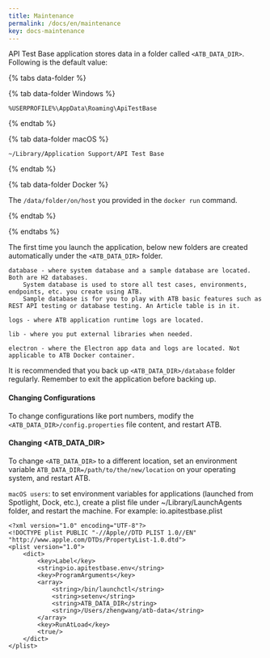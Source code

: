 ```yaml
---
title: Maintenance
permalink: /docs/en/maintenance
key: docs-maintenance
---
```

API Test Base application stores data in a folder called `<ATB_DATA_DIR>`. Following is the default value:

{% tabs data-folder %}

{% tab data-folder Windows %}

```
%USERPROFILE%\AppData\Roaming\ApiTestBase
```

{% endtab %}

{% tab data-folder macOS %}

```
~/Library/Application Support/API Test Base
```

{% endtab %}

{% tab data-folder Docker %}

The `/data/folder/on/host` you provided in the `docker run` command.

{% endtab %}

{% endtabs %}

The first time you launch the application, below new folders are created automatically under the `<ATB_DATA_DIR>` folder.

```
database - where system database and a sample database are located. Both are H2 databases. 
    System database is used to store all test cases, environments, endpoints, etc. you create using ATB.
    Sample database is for you to play with ATB basic features such as REST API testing or database testing. An Article table is in it.
   
logs - where ATB application runtime logs are located.
   
lib - where you put external libraries when needed.

electron - where the Electron app data and logs are located. Not applicable to ATB Docker container.
```

It is recommended that you back up `<ATB_DATA_DIR>/database` folder regularly. Remember to exit the application before backing up.

#### Changing Configurations
To change configurations like port numbers, modify the `<ATB_DATA_DIR>/config.properties` file content, and restart ATB.

#### Changing \<ATB_DATA_DIR\>
To change `<ATB_DATA_DIR>` to a different location, set an environment variable `ATB_DATA_DIR=/path/to/the/new/location` on your operating system, and restart ATB.

`macOS users`: to set environment variables for applications (launched from Spotlight, Dock, etc.), create a plist file under ~/Library/LaunchAgents folder, and restart the machine. For example: io.apitestbase.plist

```
<?xml version="1.0" encoding="UTF-8"?>
<!DOCTYPE plist PUBLIC "-//Apple//DTD PLIST 1.0//EN" "http://www.apple.com/DTDs/PropertyList-1.0.dtd">
<plist version="1.0">
    <dict>
        <key>Label</key>
        <string>io.apitestbase.env</string>
        <key>ProgramArguments</key>
        <array>
            <string>/bin/launchctl</string>
            <string>setenv</string>
            <string>ATB_DATA_DIR</string>
            <string>/Users/zhengwang/atb-data</string>
        </array>
        <key>RunAtLoad</key>
        <true/>
    </dict>
</plist>
```